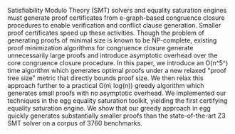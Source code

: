 Satisfiability Modulo Theory (SMT) solvers and equality saturation engines
must generate proof certificates from e-graph-based congruence closure
procedures to enable verification and conflict clause generation. Smaller
proof certificates speed up these activities. Though the problem of generating
proofs of minimal size is known to be NP-complete, existing proof minimization
algorithms for congruence closure generate unnecessarily large proofs and
introduce asymptotic overhead over the core congruence closure procedure. In
this paper, we introduce an O(n^5^) time algorithm which generates optimal
proofs under a new relaxed "proof tree size" metric that directly bounds proof
size. We then relax this approach further to a practical O(n\ log(n)) greedy
algorithm which generates small proofs with no asymptotic overhead. We
implemented our techniques in the egg equality saturation toolkit, yielding
the first certifying equality saturation engine. We show that our greedy
approach in egg quickly generates substantially smaller proofs than the
state-of-the-art Z3 SMT solver on a corpus of 3760 benchmarks.
